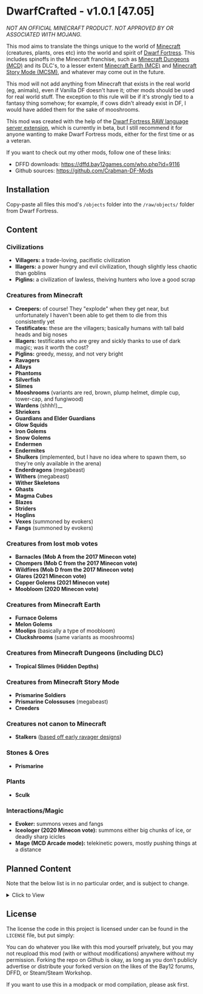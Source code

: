 # DwarfCrafted - v1.0.1 [47.05]

_NOT AN OFFICIAL MINECRAFT PRODUCT. NOT APPROVED BY OR ASSOCIATED WITH MOJANG._

This mod aims to translate the things unique to the world of [Minecraft][MC] (creatures, plants, ores etc) into the world and spirit of [Dwarf Fortress][Dwarf_Fortress]. This includes spinoffs in the Minecraft franchise, such as [Minecraft Dungeons (MCD)][MCD] and its DLC's, to a lesser extent [Minecraft Earth (MCE)][MCE] and [Minecraft Story Mode (MCSM)][MCSM], and whatever may come out in the future.

This mod will not add anything from Minecraft that exists in the real world (eg, animals), even if Vanilla DF doesn't have it; other mods should be used for real world stuff. The exception to this rule will be if it's strongly tied to a fantasy thing somehow; for example, if cows didn't already exist in DF, I would have added them for the sake of mooshrooms.

This mod was created with the help of the [Dwarf Fortress RAW language server extension][LS], which is currently in beta, but I still recommend it for anyone wanting to make Dwarf Fortress mods, either for the first time or as a veteran.

If you want to check out my other mods, follow one of these links:
- DFFD downloads: https://dffd.bay12games.com/who.php?id=9116
- Github sources: https://github.com/Crabman-DF-Mods

## Installation

Copy-paste all files this mod's `/objects` folder into the `/raw/objects/` folder from Dwarf Fortress.

## Content

### Civilizations
- __Villagers:__ a trade-loving, pacifistic civilization
- __Illagers:__ a power hungry and evil civilization, though slightly less chaotic than goblins
- __Piglins:__ a civilization of lawless, theiving hunters who love a good scrap

### Creatures from Minecraft
- __Creepers:__ of course! They "explode" when they get near, but unfortunately I haven't been able to get them to die from this consistently yet
- __Testificates:__ these are the villagers; basically humans with tall bald heads and big noses
- __Illagers:__ testificates who are grey and sickly thanks to use of dark magic; was it worth the cost?
- __Piglins:__ greedy, messy, and not very bright
- __Ravagers__
- __Allays__
- __Phantoms__
- __Silverfish__
- __Slimes__
- __Mooshrooms__ (variants are red, brown, plump helmet, dimple cup, tower-cap, and fungiwood)
- __Wardens__ (shhh!)__
- __Shriekers__
- __Guardians and Elder Guardians__
- __Glow Squids__
- __Iron Golems__
- __Snow Golems__
- __Endermen__
- __Endermites__
- __Shulkers__ (implemented, but I have no idea where to spawn them, so they're only available in the arena)
- __Enderdragons__ (megabeast)
- __Withers__ (megabeast)
- __Wither Skeletons__
- __Ghasts__
- __Magma Cubes__
- __Blazes__
- __Striders__
- __Hoglins__
- __Vexes__ (summoned by evokers)
- __Fangs__ (summoned by evokers)

### Creatures from lost mob votes
- __Barnacles (Mob A from the 2017 Minecon vote)__
- __Chompers (Mob C from the 2017 Minecon vote)__
- __Wildfires (Mob D from the 2017 Minecon vote)__
- __Glares (2021 Minecon vote)__
- __Copper Golems (2021 Minecon vote)__
- __Moobloom (2020 Minecon vote)__

### Creatures from Minecraft Earth
- __Furnace Golems__
- __Melon Golems__
- __Moolips__ (basically a type of moobloom)
- __Cluckshrooms__ (same variants as mooshrooms)

### Creatures from Minecraft Dungeons (including DLC)
- __Tropical Slimes (Hidden Depths)__

### Creatures from Minecraft Story Mode
- __Prismarine Soldiers__
- __Prismarine Colossuses__ (megabeast)
- __Creeders__

### Creatures not canon to Minecraft
- __Stalkers__ ([based off early ravager designs](https://www.minecraft.net/content/dam/minecraft/insider-features/meet-the-ravager/SomeEarlyDesigns.jpeg))

### Stones & Ores
- __Prismarine__

### Plants
- __Sculk__

### Interactions/Magic
- __Evoker:__ summons vexes and fangs
- __Iceologer (2020 Minecon vote):__ summons either big chunks of ice, or deadly sharp icicles
- __Mage (MCD Arcade mode):__ telekinetic powers, mostly pushing things at a distance

## Planned Content

Note that the below list is in no particular order, and is subject to change.

<details>
<summary>Click to View</summary>

### Creature Variants
- __More mooshroom variants:__ nether-cap, black-cap, goblin-cap, tunnel tube, and spore tree
- __More cluckshroom variants:__ nether-cap, black-cap, goblin-cap, tunnel tube, and spore tree

### Creatures from Minecraft Earth
- __Magma Cows__ (concept art only)
- __Hyper Rabbits__ (concept art only)
- __Bone Spiders__

### Creatures from Minecraft Dungeons (including DLC)
- __Wraiths__
- __Corrupted Cauldrons__
- __Pink Slimes__
- __Redstone Cubes__
- __Redstone Golems__
- __Redstone Monstrosities__
- __Mooshroom Monstrosities__
- __Obsidian Monstrosities (Arcade)__
- __Squall Golems (Howling Peaks)__
- __Tempest Golems (Howling Peaks)__
- __Whisperers (Jungle Awakens)__
- __Quillvines (Jungle Awakens)__
- __Leapleaves (Jungle Awakens)__
- __Wavewhisperers (Hidden Depths)__
- __Anemones (Hidden Depths)__

### Stones & Ores
- __Redstone__
- __Netherrack__
- __Nether Quartz__
- __Netherrack Gold Ore__
- __Netherite Scrap__
- __Soul Sand__
- __Soul Soil__
- __Glowstone__
- __Blackstone__
- __End Stone__

### Plants
- __Dark Oak Trees__
- __Azalea Tree/Bush__ (these technically exist IRL, but these are fantasy versions that grow way bigger)
- __Spore Blossom__
- __Dripleaf__
- __Glowberry Vines__
- __Glow Lichen__
- __Nether Wart__
- __Crimson Nylium__
- __Crimson Roots__ (possibly part of the nylium)
- __Crimson Fungi__ (both small and tree-sized)
- __Weeping Vines__
- __Warped Wart__
- __Warped Nylium__
- __Warped Roots__
- __Warped Fungi__
- __Twisting Vines__
- __Blue Nethershroom (MCD)__
- __Blast fungus (MCD)__
- __Deathcap Mushrooms (MCD)__
- __Chorus Trees__ (lotus-like flowers and chorus fruit that can be cooked to get purpur to build with)

### Interactions/Magic
Most of these sadly will have to wait for future DF updates before they become possible.
- __Enchanter:__ can enhance the durability and power of nearby allies and equipment
- __Geomancer:__ summons stone walls out of the ground, some of which may explode after a few seconds
- __Wind Caller:__ the power to control the wind on a small and large scale
- __Witch/Viler Witch:__ a profession dealing with alchemy and potions
- __Illusioner:__ create illusory objects and disguise things true appearance and location

</details>

## License

The license the code in this project is licensed under can be found in the `LICENSE` file, but put simply:

You can do whatever you like with this mod yourself privately, but you may not reupload this mod (with or without modifications) anywhere without my permission. Forking the repo on Github is okay, as long as you don't publicly advertise or distribute your forked version on the likes of the Bay12 forums, DFFD, or Steam/Steam Workshop.

If you want to use this in a modpack or mod compilation, please ask first.

<!--Links-->
[LS]: https://gitlab.com/df-modding-tools/df-raw-language-server
[Dwarf_Fortress]: https://bay12games.com/dwarves
[MC]: https://www.minecraft.net
[MCD]: https://www.minecraft.net/en-us/about-dungeons
[MCE]: https://en.wikipedia.org/wiki/Minecraft_Earth
[MCSM]: https://en.wikipedia.org/wiki/Minecraft:_Story_Mode